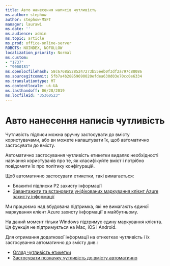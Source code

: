 ```yaml
---
title: Авто нанесення написів чутливість
ms.author: stephow
author: stephow-MSFT
manager: laurawi
ms.date: ''
ms.audience: admin
ms.topic: article
ms.prod: office-online-server
ROBOTS: NOINDEX, NOFOLLOW
localization_priority: Normal
ms.custom:
- "1737"
- "9000181"
ms.openlocfilehash: 58c6768a5285247273b55eeb0f3df2a797c88086
ms.sourcegitcommit: 5fb7a4b28859690020efdea630d03e70cc0e6334
ms.translationtype: MT
ms.contentlocale: uk-UA
ms.lasthandoff: 06/28/2019
ms.locfileid: "35360523"
---
```

# <a name="auto-apply-sensitivity-labels"></a>Авто нанесення написів чутливість

Чутливість підписи можна вручну застосувати до вмісту користувачами, або ви можете налаштувати їх, щоб автоматично застосувати до вмісту.

Автоматично застосування чутливість етикетки видаляє необхідності навчання користувачів про те, як класифікуйте вміст і потрібно повідомити їх про політику конфігурацій.

Щоб автоматично застосувати етикетки, такі вимагається:

- Блакитні підписки P2 захисту інформації
- [Завантажити та встановити уніфікованих маркування клієнт Azure захисту інформації](https://docs.microsoft.com/azure/information-protection/rms-client/install-unifiedlabelingclient-app)

Ми працюємо над вбудована підтримка, які не вимагають єдиної маркування клієнт Azure захисту інформації в майбутньому.

На даний момент тільки Windows підтримує єдину маркування клієнта.  Ця функція не підтримується на Mac, iOS і Android.

Для отримання додаткової інформації на етикетках чутливість і їх застосування автоматично до змісту див.:

- [Огляд чутливість етикетки](https://docs.microsoft.com/office365/securitycompliance/sensitivity-labels)
- [Застосувати позначку чутливість до вмісту автоматично](https://docs.microsoft.com/office365/securitycompliance/apply_sensitivity_label_automatically)